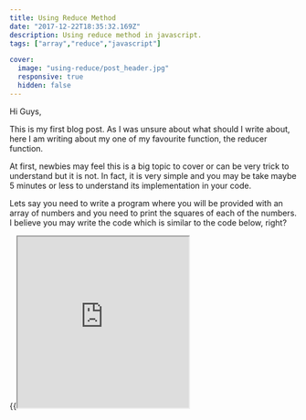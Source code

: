 ```yaml
---
title: Using Reduce Method
date: "2017-12-22T18:35:32.169Z"
description: Using reduce method in javascript.
tags: ["array","reduce","javascript"]

cover:
  image: "using-reduce/post_header.jpg"
  responsive: true
  hidden: false
---
```


Hi Guys,

This is my first blog post. As I was unsure about what should I write about, here I am writing about my one of my favourite function, the reducer function.

At first, newbies may feel this is a big topic to cover or can be very trick to understand but it is not. In fact, it is very simple and you may be take maybe 5 minutes or less to understand its implementation in your code.

Lets say you need to write a program where you will be provided with an array of numbers and you need to print the squares of each of the numbers. I believe you may write the code which is similar to the code below, right?

{{<iframe src="https://jsfiddle.net/ashishsantikari/70b7y5xp/embedded/" height="300" >}}

Now, using the same logic, let’s rewrite the code using a reduce function.

{{<iframe src="https://jsfiddle.net/ashishsantikari/7vkd95kz/embedded/" height="300" >}}

Pretty easy to understand, right? Actually, it is!

Reducer takes a callback function as an argument which accepts two values : accumulator and the element. Accumulator, as the name suggests, accumulates the value after operating over each element. Operation is decided by you. I have used it to square the number in the above example. You can do almost anything if your logic has the condition to loop over the array.

Additionally, I have provided an empty array [] after the callback function. That is an optional argument, which is the initial value of the aggregator.

Compare the two programs below and let me know the difference!

{{<iframe src="https:////jsfiddle.net/ashishsantikari/c87yh5eL/embedded/" height="300" >}}

{{<iframe src="https:////jsfiddle.net/ashishsantikari/wv5pv6cw/embedded/" height="300" >}}

Hope you guys liked my first blog post! Thanks for reading!
